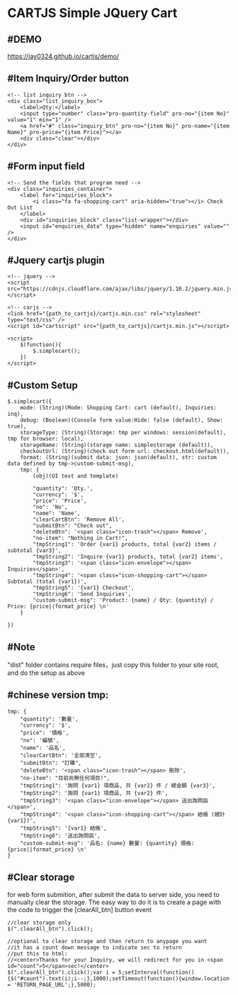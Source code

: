 CARTJS Simple JQuery Cart
=========================

#DEMO
------
https://jay0324.github.io/cartjs/demo/

#Item Inquiry/Order button
-------------
```
<!-- list inquiry btn -->
<div class="list_inquiry_box">
    <label>Qty:</label>
    <input type="number" class="pro-quantity-field" pro-no="{item No}" value="1" min="1" />
    <a href="#" class="inquiry_btn" pro-no="{item No}" pro-name="{item Name}" pro-price="{item Price}"></a>
    <div class="clear"></div>
</div>
```


#Form input field
-------------
```
<!-- Send the fields that program need -->
<div class="inquiries_container">
    <label for="inquiries_block">
    	<i class="fa fa-shopping-cart" aria-hidden="true"></i> Check Out List
    </label>
    <div id="inquiries_block" class="list-wrapper"></div>
    <input id="enquiries_data" type="hidden" name="enquiries" value="" />
</div>
```


#Jquery cartjs plugin
-------------
```
<!-- jquery -->
<script src="https://cdnjs.cloudflare.com/ajax/libs/jquery/1.10.2/jquery.min.js"></script>
	
<!-- carjs -->
<link href="{path_to_cartjs}/cartjs.min.css" rel="stylesheet" type="text/css" />
<script id="cartscript" src="{path_to_cartjs}/cartjs.min.js"></script>

<script>
	$(function(){
		$.simplecart();
	})
</script>
```

#Custom Setup
-------------
```
$.simplecart({
	mode: (String)(Mode: Shopping Cart: cart (default), Inquiries: inq),
    debug: (Boolean)(Console form value:Hide: false (default), Show: true),
    storageType: (String)(Storage: tmp per windows: session(default), tmp for browser: local),
    storageName: (String)(storage name: simplestorage (default)),
    checkoutUrl: (String)(check out form url: checkout.html(default)),
    format: (String)(submit data: json: json(default), str: custom data defined by tmp->custom-submit-msg),
    tmp: {
    	(obj)(UI text and template)

        "quantity": 'Qty.',
        "currency": '$',
        "price": 'Price',
        "no": 'No',
        "name": 'Name',
        "clearCartBtn": 'Remove All',
        "submitBtn": "Check out",
        "deleteBtn": '<span class="icon-trash"></span> Remove',
        "no-item": "Nothing in Cart!",
        "tmpString1": 'Order {var1} products, total {var2} items / subtotal {var3}',
        "tmpString2": 'Inquire {var1} products, total {var2} items',
        "tmpString3": '<span class="icon-envelope"></span> Inquiries</span>',
        "tmpString4": '<span class="icon-shopping-cart"></span> Subtotal (total {var1})',
        "tmpString5": '{var1} Checkout',
        "tmpString6": 'Send Inquiries',
        "custom-submit-msg": 'Product: {name} / Qty: {quantity} / Price: {price||format_price} \n'
    }

})
```

#Note
-------------
"dist" folder contains require files，just copy this folder to your site root, and do the setup as above


#chinese version tmp:
-------------
```
tmp: {
    "quantity": '數量',
    "currency": '$',
    "price": '價格',
    "no": '編號',
    "name": '品名',
    "clearCartBtn": '全部清空',
    "submitBtn": "訂購",
    "deleteBtn": '<span class="icon-trash"></span> 刪除',
    "no-item": "目前尚無任何項目!",
    "tmpString1": '詢問 {var1} 項商品, 共 {var2} 件 / 總金額 {var3}',
    "tmpString2": '詢問 {var1} 項商品, 共 {var2} 件',
    "tmpString3": '<span class="icon-envelope"></span> 送出詢問函</span>',
    "tmpString4": '<span class="icon-shopping-cart"></span> 結帳 (總計 {var1})',
    "tmpString5": '{var1} 結帳',
    "tmpString6": '送出詢問函',
    "custom-submit-msg": '品名: {name} 數量: {quantity} 價格: {price||format_price} \n'
}
```

#Clear storage
-------------
for web form submition, after submit the data to server side, you need to manually clear the storage.
The easy way to do it is to create a page with the code to trigger the [clearAll_btn] button event
```
//clear storage only
$(".clearAll_btn").click();

//optional to clear storage and then return to anypage you want
//it has a count down message to indicate sec to return
//put this to html:
//<center>Thanks for your Inquiry, we will redirect for you in <span id="count">5</span>sec!</center>
$(".clearAll_btn").click();var i = 5;setInterval(function(){$("#count").text(i);i--;},1000);setTimeout(function(){window.location = 'RETURN_PAGE_URL';},5000);
```
